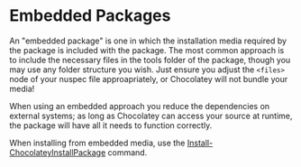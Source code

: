 ﻿# Embedded Packages

An "embedded package" is one in which the installation media required by the package is included with the package.
The most common approach is to include the necessary files in the tools folder of the package, though you may use
any folder structure you wish. Just ensure you adjust the `<files>` node of your nuspec file approapriately,
or Chocolatey will not bundle your media!

When using an embedded approach you reduce the dependencies on external systems; as long as Chocolatey can access your source
at runtime, the package will have all it needs to function correctly.

When installing from embedded media, use the [Install-ChocolateyInstallPackage](https://docs.chocolatey.org/en-us/create/functions/install-chocolateyinstallpackage/) command.
